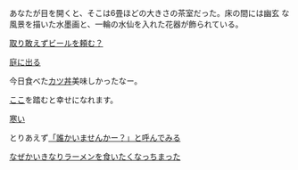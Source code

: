 あなたが目を開くと、そこは6畳ほどの大きさの茶室だった。床の間には幽玄
な風景を描いた水墨画と、一輪の水仙を入れた花器が飾られている。

[取り敢えずビールを頼む？](beer/beer.md)

[庭に出る](garden/garden.md)

今日食べた[カツ丼](katsudon/katsudon.md)美味しかったなー。

[ここ](happy/happy.md)を踏むと幸せになれます。

[寒い](cold/cold.md)

とりあえず[「誰かいませんかー？」と呼んでみる](call-someone/someone-answered.md)

[なぜかいきなりラーメンを食いたくなっちまった](ramen/ramen.md)